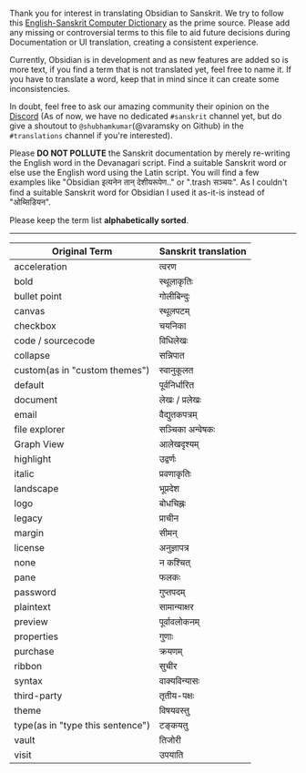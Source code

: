 Thank you for interest in translating Obsidian to Sanskrit. We try to follow this [English-Sanskrit Computer Dictionary](https://sanskritdocuments.org/dict/English-Sanskrit_Computer_Dictionary.pdf) as the prime source. Please add any missing or controversial terms to this file to aid future decisions during Documentation or UI translation,  creating a consistent experience.

Currently, Obsidian is in development and as new features are added so is more text, if you find a term that is not translated yet, feel free to name it. If you have to translate a word, keep that in mind since it can create some inconsistencies.


In doubt, feel free to ask our amazing community their opinion on the [Discord](https://discord.gg/obsidianmd) (As of now, we have no dedicated `#sanskrit` channel yet, but do give a shoutout to `@shubhamkumar`(@varamsky on Github) in the `#translations` channel if you're interested).

Please **DO NOT POLLUTE** the Sanskrit documentation by merely re-writing the English word in the Devanagari script. Find a suitable Sanskrit word or else use the English word using the Latin script. You will find a few examples like "Obsidian इत्यनेन तान् देशीयरूपेण.." or ".trash सञ्चयः". As I couldn't find a suitable Sanskrit word for Obsidian I used it as-it-is instead of "ओब्सिडियन".

Please keep the term list **alphabetically sorted**.

---

|Original Term| Sanskrit translation|
|-|-|
| acceleration | त्वरण |
| bold | स्थूलाकृतिः |
| bullet point | गोलीबिन्दुः |
| canvas | स्थूलपटम् |
| checkbox | चयनिका |
| code / sourcecode | विधिलेखः |
| collapse | सन्निपात |
| custom(as in "custom themes") | स्वानुकूलत |
| default | पूर्वनिर्धारित |
| document | लेखः / प्रलेखः |
| email | वैद्युतकपत्रम् |
| file explorer | सञ्चिका अन्वेषकः |
| Graph View | आलेखदृश्यम् |
| highlight | उद्वर्णः |
| italic | प्रवणाकृतिः |
| landscape | भूप्रदेश |
| logo | बोधचिह्नः |
| legacy | प्राचीन |
| margin | सीमन् |
| license | अनुज्ञापत्र |
| none | न कश्चित् |
| pane | फलकः |
| password | गुप्तपदम् |
| plaintext | सामान्याक्षर |
| preview | पूर्वावलोकनम् |
| properties | गुणाः |
| purchase | क्रयणम् |
| ribbon | सुचीर |
| syntax | वाक्यविन्यासः |
| third-party | तृतीय-पक्षः |
| theme | विषयवस्तु |
| type(as in "type this sentence") | टङ्कयतु |
| vault | तिजोरी |
| visit | उपयाति |